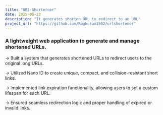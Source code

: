 ```yaml
---
title: "URl-Shorterner"
date: 2025-05-23
description: "It generates shorten URL to redirect to an URL"
project_url: "https://github.com/Raghuram1502/urlshortener"
---
```


### A lightweight web application to generate and manage shortened URLs.

-> Built a system that generates shortened URLs to redirect users to the original long URLs.

-> Utilized Nano ID to create unique, compact, and collision-resistant short links.

-> Implemented link expiration functionality, allowing users to set a custom lifespan for each URL.

-> Ensured seamless redirection logic and proper handling of expired or invalid links.